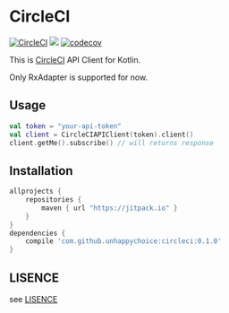 # CircleCI
[![CircleCI](https://circleci.com/gh/unhappychoice/CircleCI.svg?style=shield)](https://circleci.com/gh/unhappychoice/CircleCI)
[![](https://jitpack.io/v/unhappychoice/circleci.svg)](https://jitpack.io/#unhappychoice/circleci)
[![codecov](https://codecov.io/gh/unhappychoice/circleci/branch/master/graph/badge.svg)](https://codecov.io/gh/unhappychoice/circleci)

This is [CircleCI](https://circleci.com) API Client for Kotlin.

Only RxAdapter is supported for now.

## Usage
```kotlin
val token = "your-api-token"
val client = CircleCIAPIClient(token).client()
client.getMe().subscribe() // will returns response
```

## Installation

```groovy
allprojects {
    repositories {
        maven { url "https://jitpack.io" }
    }
}
dependencies {
    compile 'com.github.unhappychoice:circleci:0.1.0'
}
```

## LISENCE
see [LISENCE](./LISENCE)
